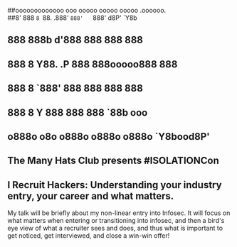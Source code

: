 ##ooooooooooooo ooo        ooooo ooooo   ooooo   .oooooo.   
##8'   888   `8 `88.       .888' `888'   `888'  d8P'  `Y8b  
##    888       888b     d'888   888     888  888          
##     888       8 Y88. .P  888   888ooooo888  888          
##     888       8  `888'   888   888     888  888          
##     888       8    Y     888   888     888  `88b    ooo  
##    o888o     o8o        o888o o888o   o888o  `Y8bood8P'  
                                                          

## The Many Hats Club presents #ISOLATIONCon

## I Recruit Hackers: Understanding your industry entry, your career and what matters.

My talk will be briefly about my non-linear entry into Infosec. It will focus on what matters when entering or transitioning into infosec, and then a bird's eye view of what a recruiter sees and does, and thus what is important to get noticed, get interviewed, and close a win-win offer!
